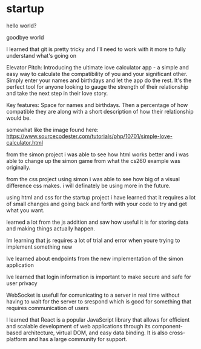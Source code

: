 # startup

hello world?

goodbye world

I learned that git is pretty tricky and I'll need to work with it more to fully understand what's going on

Elevator Pitch:
Introducing the ultimate love calculator app - a simple and easy way to calculate the compatibility of you and your significant other. Simply enter your names and birthdays and let the app do the rest. It's the perfect tool for anyone looking to gauge the strength of their relationship and take the next step in their love story.

Key features:
Space for names and birthdays. Then a percentage of how compatible they are along with a short description of how their relationship would be.

somewhat like the image found here:
https://www.sourcecodester.com/tutorials/php/10701/simple-love-calculator.html

from the simon project i was able to see how html works better and i was able to change up the simon game from what the cs260 example was originally.

from the css project using simon i was able to see how big of a visual difference css makes. i will definately be using more in the future.

using html and css for the startup project i have learned that it requires a lot of small changes and going back and forth with your code to try and get what you want.

learned a lot from the js addition and saw how useful it is for storing data and making things actually happen.

Im learning that js requires a lot of trial and error when youre trying to implement something new

Ive learned about endpoints from the new implementation of the simon application

Ive learned that login information is important to make secure and safe for user privacy

WebSocket is usefull for comunicating to a server in real time without having to wait for the server to srespond which is good for something that requires communication of users

I learned that React is a popular JavaScript library that allows for efficient and scalable development of web applications through its component-based architecture, virtual DOM, and easy data binding. It is also cross-platform and has a large community for support.


